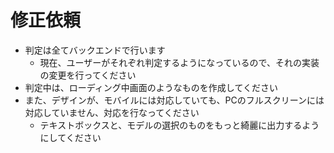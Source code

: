 # 修正依頼
- 判定は全てバックエンドで行います
  - 現在、ユーザーがそれぞれ判定するようになっているので、それの実装の変更を行ってください
- 判定中は、ローディング中画面のようなものを作成してください
- また、デザインが、モバイルには対応していても、PCのフルスクリーンには対応していません、対応を行なってください
  - テキストボックスと、モデルの選択のものをもっと綺麗に出力するようにしてください